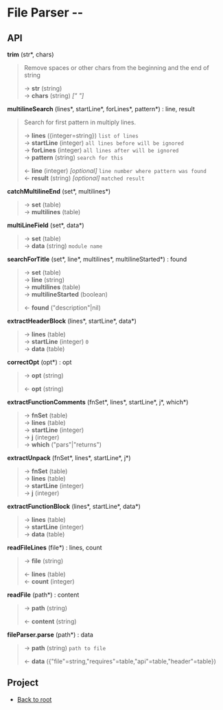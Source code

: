 # File Parser --


## API

**trim** (str\*, chars)

> Remove spaces or other chars from the beginning and the end of string
>
> &rarr; **str** (string)<br/>
> &rarr; **chars** (string) *[" "]*<br/>

**multilineSearch** (lines\*, startLine\*, forLines\*, pattern\*) : line, result

> Search for first pattern in multiply lines.
>
> &rarr; **lines** ({integer=string}) `list of lines`<br/>
> &rarr; **startLine** (integer) `all lines before will be ignored`<br/>
> &rarr; **forLines** (integer) `all lines after will be ignored`<br/>
> &rarr; **pattern** (string) `search for this`<br/>
>
> &larr; **line** (integer) *[optional]* `line number where pattern was found`<br/>
> &larr; **result** (string) *[optional]* `matched result`<br/>

**catchMultilineEnd** (set\*, multilines\*)
> &rarr; **set** (table)<br/>
> &rarr; **multilines** (table)<br/>

**multiLineField** (set\*, data\*)
> &rarr; **set** (table)<br/>
> &rarr; **data** (string) `module name`<br/>

**searchForTitle** (set\*, line\*, multilines\*, multilineStarted\*) : found
> &rarr; **set** (table)<br/>
> &rarr; **line** (string)<br/>
> &rarr; **multilines** (table)<br/>
> &rarr; **multilineStarted** (boolean)<br/>
>
> &larr; **found** ("description"|nil)<br/>

**extractHeaderBlock** (lines\*, startLine\*, data\*)
> &rarr; **lines** (table)<br/>
> &rarr; **startLine** (integer) `0`<br/>
> &rarr; **data** (table)<br/>

**correctOpt** (opt\*) : opt
> &rarr; **opt** (string)<br/>
>
> &larr; **opt** (string)<br/>

**extractFunctionComments** (fnSet\*, lines\*, startLine\*, j\*, which\*)
> &rarr; **fnSet** (table)<br/>
> &rarr; **lines** (table)<br/>
> &rarr; **startLine** (integer)<br/>
> &rarr; **j** (integer)<br/>
> &rarr; **which** ("pars"|"returns")<br/>

**extractUnpack** (fnSet\*, lines\*, startLine\*, j\*)
> &rarr; **fnSet** (table)<br/>
> &rarr; **lines** (table)<br/>
> &rarr; **startLine** (integer)<br/>
> &rarr; **j** (integer)<br/>

**extractFunctionBlock** (lines\*, startLine\*, data\*)
> &rarr; **lines** (table)<br/>
> &rarr; **startLine** (integer)<br/>
> &rarr; **data** (table)<br/>

**readFileLines** (file\*) : lines, count
> &rarr; **file** (string)<br/>
>
> &larr; **lines** (table)<br/>
> &larr; **count** (integer)<br/>

**readFile** (path\*) : content
> &rarr; **path** (string)<br/>
>
> &larr; **content** (string)<br/>

**fileParser.parse** (path\*) : data
> &rarr; **path** (string) `path to file`<br/>
>
> &larr; **data** ({"file"=string,"requires"=table,"api"=table,"header"=table})<br/>

## Project

+ [Back to root](README.md)
